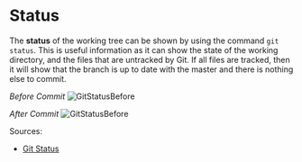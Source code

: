 # Status

The **status** of the working tree can be shown by using the command `git status`. This is useful information as it can show the state of the working directory, and the files that are untracked by Git. If all files are tracked, then it will show that the branch is up to date with the master and there is nothing else to commit. 

*Before Commit*
![GitStatusBefore](/C://Users/Yunduo/Documents/Maggie/IS6011851/TeamProject1/gitstatusbefore.png)

*After Commit*
![GitStatusBefore](/C://Users/Yunduo/Documents/Maggie/IS6011851/TeamProject1/gitstatusafter.png)

Sources:
* [Git Status](https://www.atlassian.com/git/tutorials/inspecting-a-repository#:~:text=The%20git%20status%20command%20displays,regarding%20the%20committed%20project%20history.)
